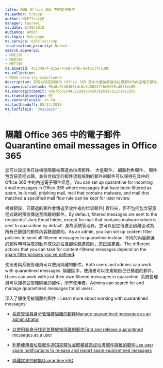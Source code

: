 ```yaml
---
title: 隔離 Office 365 中的電子郵件
ms.author: tracyp
author: MSFTTracyP
manager: laurawi
ms.date: 6/29/2018
audience: Admin
ms.topic: hub-page
ms.service: O365-seccomp
localization_priority: Normal
search.appverid:
- MOE150
- MED150
- MET150
ms.assetid: 4c234874-015e-4768-8495-98fcccfc639b
ms.collection:
- M365-security-compliance
description: 您可以設定隔離的 Office 365 其中大量被篩選為垃圾郵件的內送電子郵件、 網路釣魚郵件中的內送電子郵件和惡意程式碼可以保留供日後檢閱。
ms.openlocfilehash: 90a8c9f36468fdc8c5d5825776e9678cd8f8e109
ms.sourcegitcommit: 9d67cb52544321a430343d39eb336112c1a11d35
ms.translationtype: MT
ms.contentlocale: zh-TW
ms.lasthandoff: 05/17/2019
ms.locfileid: "34156825"
---
```

# <a name="quarantine-email-messages-in-office-365"></a><span data-ttu-id="f69fc-103">隔離 Office 365 中的電子郵件</span><span class="sxs-lookup"><span data-stu-id="f69fc-103">Quarantine email messages in Office 365</span></span>

<span data-ttu-id="f69fc-104">您可以設定供日後檢閱隔離被篩選為垃圾郵件、 大量郵件、 網路釣魚郵件、 郵件包含惡意程式碼，並符合指定的郵件流程規則的郵件的郵件可以保持在其中的 Office 365 中的內送電子郵件訊息。</span><span class="sxs-lookup"><span data-stu-id="f69fc-104">You can set up quarantine for incoming email messages in Office 365 where messages that have been filtered as spam, bulk mail, phishing mail, mail that contains malware, and mail that matched a specified mail flow rule can be kept for later review.</span></span>
  
<span data-ttu-id="f69fc-105">根據預設，已篩選的郵件會傳送至收件者的垃圾郵件] 資料夾，但不包括包含惡意程式碼的預設傳送至隔離的郵件。</span><span class="sxs-lookup"><span data-stu-id="f69fc-105">By default, filtered messages are sent to the recipients' Junk Email folder, except for mail that contains malware which is sent to quarantine by default.</span></span> <span data-ttu-id="f69fc-106">身為系統管理員，您可以設定傳送至隔離區改為所有已篩選的郵件內容篩選原則。</span><span class="sxs-lookup"><span data-stu-id="f69fc-106">As an admin, you can set up content filter policies to send all filtered messages to quarantine instead.</span></span> <span data-ttu-id="f69fc-107">不同的內容篩選的郵件時可採取的動作取決於[垃圾郵件篩選原則，您已經定義](https://go.microsoft.com/fwlink/?LinkId=799736)。</span><span class="sxs-lookup"><span data-stu-id="f69fc-107">The different actions that you can take for content-filtered messages depend on the [spam filter policies you've defined](https://go.microsoft.com/fwlink/?LinkId=799736).</span></span>
  
<span data-ttu-id="f69fc-108">使用者與系統管理員可以使用隔離的郵件。</span><span class="sxs-lookup"><span data-stu-id="f69fc-108">Both users and admins can work with quarantined messages.</span></span> <span data-ttu-id="f69fc-109">隔離區中，使用者可以使用剛自己已篩選的郵件。</span><span class="sxs-lookup"><span data-stu-id="f69fc-109">Users can work with just their own filtered messages in quarantine.</span></span> <span data-ttu-id="f69fc-110">系統管理員可以搜尋並管理隔離的郵件，所有使用者。</span><span class="sxs-lookup"><span data-stu-id="f69fc-110">Admins can search for and manage quarantined messages for all users.</span></span>
  
<span data-ttu-id="f69fc-111">深入了解使用被隔離的郵件：</span><span class="sxs-lookup"><span data-stu-id="f69fc-111">Learn more about working with quarantined messages:</span></span>
  
- [<span data-ttu-id="f69fc-112">系統管理員身分管理被隔離的郵件</span><span class="sxs-lookup"><span data-stu-id="f69fc-112">Manage quarantined messages as an administrator</span></span>](manage-quarantined-messages-and-files.md)
    
- [<span data-ttu-id="f69fc-113">以使用者身分找到並釋放被隔離的郵件</span><span class="sxs-lookup"><span data-stu-id="f69fc-113">Find and release quarantined messages as a user</span></span>](find-and-release-quarantined-messages-as-a-user.md)
    
- [<span data-ttu-id="f69fc-114">利用使用者垃圾郵件通知來釋放並回報被當成垃圾郵件隔離的郵件</span><span class="sxs-lookup"><span data-stu-id="f69fc-114">Use user spam notifications to release and report spam-quarantined messages</span></span>](use-spam-notifications-to-release-and-report-quarantined-messages.md)
    
- [<span data-ttu-id="f69fc-115">隔離常見問題集</span><span class="sxs-lookup"><span data-stu-id="f69fc-115">Quarantine FAQ</span></span>](quarantine-faq.md)
    

